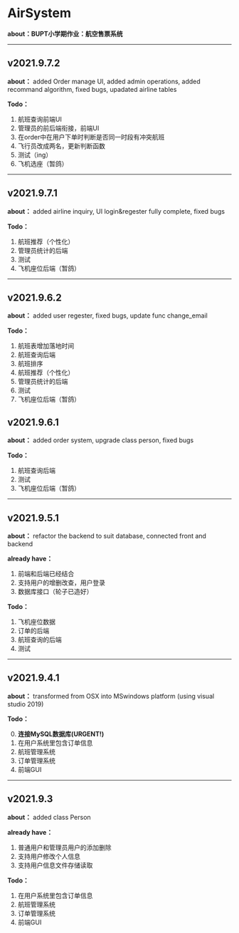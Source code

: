 # AirSystem

**about：BUPT小学期作业：航空售票系统**

---

## v2021.9.7.2
**about：** added Order manage UI, added admin operations, added recommand algorithm, fixed bugs, upadated airline tables

**Todo：**

1. 航班查询前端UI
2. 管理员的前后端衔接，前端UI
3. 在order中在用户下单时判断是否同一时段有冲突航班
4. 飞行员改成两名，更新判断函数
5. 测试（ing）
6. 飞机选座（暂鸽）

---

## v2021.9.7.1
**about：** added airline inquiry, UI login&regester fully complete, fixed bugs

**Todo：**

1. 航班推荐（个性化）
2. 管理员统计的后端
3. 测试
4. 飞机座位后端（暂鸽）

---

## v2021.9.6.2
**about：** added user regester, fixed bugs, update func change_email

**Todo：**

1. 航班表增加落地时间
2. 航班查询后端
3. 航班排序
4. 航班推荐（个性化）
5. 管理员统计的后端
6. 测试
7. 飞机座位后端（暂鸽）


## v2021.9.6.1
**about：** added order system, upgrade class person, fixed bugs

**Todo：**

1. 航班查询后端
2. 测试
3. 飞机座位后端（暂鸽）

---

## v2021.9.5.1
**about：** refactor the backend to suit database, connected front and backend

**already have：**

1. 前端和后端已经结合
2. 支持用户的增删改查，用户登录
3. 数据库接口（轮子已造好）

**Todo：**

1. 飞机座位数据
2. 订单的后端
3. 航班查询的后端
4. 测试

---

## v2021.9.4.1
**about：** transformed from OSX into MSwindows platform (using visual studio 2019)


**Todo：**

0. **连接MySQL数据库(URGENT!)**
1. 在用户系统里包含订单信息
2. 航班管理系统
3. 订单管理系统
4. 前端GUI

---

## v2021.9.3
**about：** added class Person

**already have：**

1. 普通用户和管理员用户的添加删除
2. 支持用户修改个人信息
3. 支持用户信息文件存储读取

**Todo：**

1. 在用户系统里包含订单信息
2. 航班管理系统
3. 订单管理系统
4. 前端GUI


